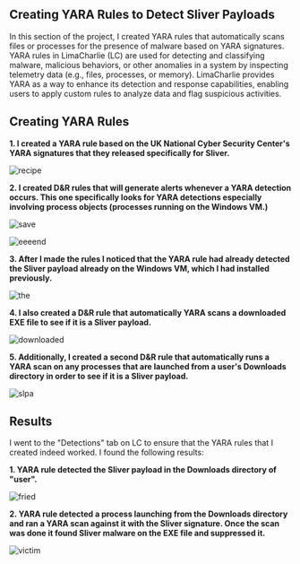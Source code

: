 ## Creating YARA Rules to Detect Sliver Payloads
In this section of the project, I created YARA rules that automatically scans files or processes for the presence of malware based on YARA signatures. YARA rules in LimaCharlie (LC) are used for detecting and classifying malware, malicious behaviors, or other anomalies in a system by inspecting telemetry data (e.g., files, processes, or memory). LimaCharlie provides YARA as a way to enhance its detection and response capabilities, enabling users to apply custom rules to analyze data and flag suspicious activities.

## Creating YARA Rules

**1. I created a YARA rule based on the UK National Cyber Security Center's YARA signatures that they released specifically for Sliver.**

![recipe](https://blogger.googleusercontent.com/img/a/AVvXsEgD8Pg2a-WZz9Auy-ZvS4XCI5p_S0P4jMODku0E-KW5NOGx6nkD77HJNJxaiQcC8JnN9bgFsKx_pvMVSb7tKD1niWSYsAc8CbI6jjsu5R49zOCR_fEZr8rksMTc-9BR8XVPSQWfhgFy_z-fPtlikiZnkBuPD4yvCNjDiglhJnPZ5fbvLU7QPvJ_P-xgCs52=w660-h326)

**2. I created D&R rules that will generate alerts whenever a YARA detection occurs. This one specifically looks for YARA detections especially involving process objects (processes running on the Windows VM.)**

![save](https://blogger.googleusercontent.com/img/a/AVvXsEj28pNoB6oM6ALEpTiFdfYE2_rSNrPap9Gy_cOwjyjXG3XjLnwnYRcq3f4SrNmBLPq86jUsI0LLKJnlV7a-_2OlvtNLlBxXdymkWZZzNWS0Qtn3qCyvIxTXePg4t43qAtN4zUf7ndj5BRBCxlm_9qYLZuKxicL2tTVPL9pH_c92woACEG3pC2AKYQfvEHmM=w651-h337)

![eeeend](https://blogger.googleusercontent.com/img/a/AVvXsEidEFbuo3KWvgtcEt0_DHGKKBRWokVMl_nKAdyHNwAvvy2EmBUn3-k233davIg5AvwiL2l36MoIcVt6jR-DM1Mdu0tHDKV2EkXO6Dv7LLxFJ319ZsGFXoQvabIdNnt_Gq720ZSeOvlFXuG6GbMlf1Bwq9yMqc8dyK2zYQe_5v2pvynz4Xs3Ol_wcgTO-M3g=w656-h332)

**3. After I made the rules I noticed that the YARA rule had already detected the Sliver payload already on the Windows VM, which I had installed previously.**

![the](https://blogger.googleusercontent.com/img/a/AVvXsEjSewnI5Hl0DnjpPWb4tIL_Xw9rODhdayJcu_Mmkg9Jo3RN21fJafvqPYRHQRUPxEtpID07FIUDBKGgG0316BNmfOWzecEiK8TQ_JMabMbkbFVFh3oCqVsOOFTJo_m8qGND8BpVibKRotLx7SlppKMT_KoUoHSUNSq0own4s-t7WorE7Xutuk2MItNCEDlS=w616-h127)

**4. I also created a D&R rule that automatically YARA scans a downloaded EXE file to see if it is a Sliver payload.**

![downloaded](https://blogger.googleusercontent.com/img/a/AVvXsEiz1rMqgL7Gdm7luEtkBdqtAKw8tQyVioRAouSW_j5HU1AwTajtSKKbPmmREJG0u_J81D0-RRY7ypYnm1u2UdK9PL6TGLnxzVO5R34rrmNh-DCrrW_WTOrCirkeCWSlT4fwfXp3qZDokyO6FYC4ag04lt8DNIxrKRRXInjyeMlgArnWfEh-ATJLVjfvRwuo=w651-h340)

**5. Additionally, I created a second D&R rule that automatically runs a YARA scan on any processes that are launched from a user's Downloads directory in order to see if it is a Sliver payload.**

![slpa](https://blogger.googleusercontent.com/img/a/AVvXsEiEob_0-8ZjxeE-6NDFgKI-4ZWlSKe4xZS980Ndq_8TeerZvfZCXg-XkEvtlsk7eKkzFfqZrYFunm8GA5Q5N18C5KrHXp2Pwnr9C9RsaCvEAyWg3tsE8FW40XC-T59KjqY9im7Kf02EXFbDcZRoKNLOYWKS-E8WLeNp-L6MMRrHZGqI0dwC7UgWMW-gghAA=w653-h341)

## Results
I went to the "Detections" tab on LC to ensure that the YARA rules that I created indeed worked. I found the following results:

**1. YARA rule detected the Sliver payload in the Downloads directory of "user".**

![fried](https://blogger.googleusercontent.com/img/a/AVvXsEg_iuwFY8IT19ztMMYNWe67tAmsMc6WCm1CH470fyM82ZF2rKDws1zJQGmswiJt0T8RI0B29szgrAVTRu4dP9CqLdgyy5uRMV6MU8LcsMhN_Y__htyFTs8Qg0k41Up1Gl9fz5KhAX8ULC4bcOO1V6TYBPc7eseTg6IzEeRO25DKLUobob76XtnLv9H3Dako=w635-h331)

**2. YARA rule detected a process launching from the Downloads directory and ran a YARA scan against it with the Sliver signature. Once the scan was done it found Sliver malware on the EXE file and suppressed it.**

![victim](https://blogger.googleusercontent.com/img/a/AVvXsEjYKKcc59IA8dZU_Z5W_QmczjQr0ge_ZzlCtrz4ahT_4MsCDcFgxqE66RZ-_qnZQss78DOAJNbAqCaCmOFswKwOrs7Jd05cQRCyPLX-OFCRhLERyxjoPpTrzPiGjMMnadb8DeshN0j8upBVuOYrT0R_pZv0EsvIan5LTAGv26_HT8o2IxtTzKLXNLLj9d3N=w659-h344)




